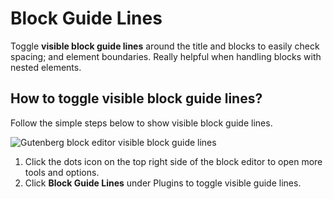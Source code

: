 # Block Guide Lines

Toggle **visible block guide lines** around the title and blocks to easily check spacing; and element boundaries. Really helpful when handling blocks with nested elements.

## How to toggle visible block guide lines?

Follow the simple steps below to show visible block guide lines.

![Gutenberg block editor visible block guide lines](https://cldup.com/ChF-l1Fopw.gif)

1. Click the dots icon on the top right side of the block editor to open more tools and options.
2. Click **Block Guide Lines** under Plugins to toggle visible guide lines.